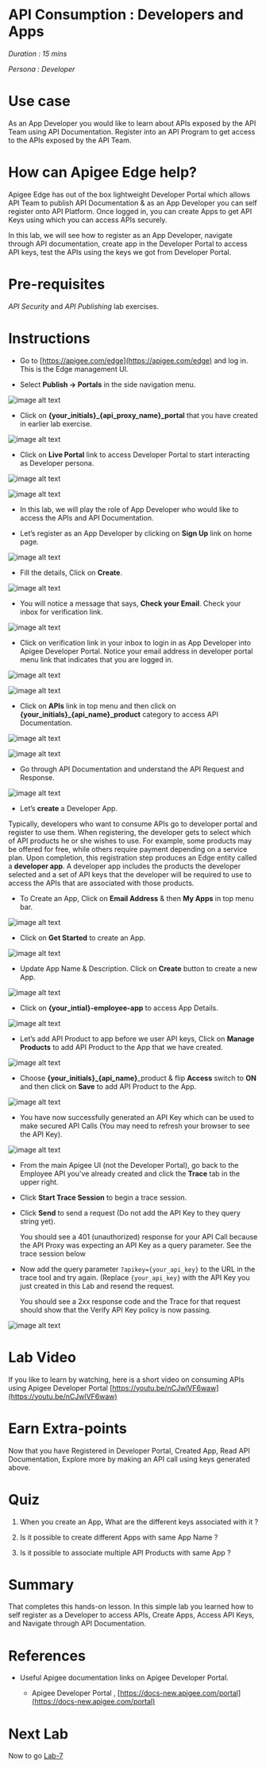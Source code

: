 # API Consumption : Developers and Apps 

*Duration : 15 mins*

*Persona : Developer*

# Use case

As an App Developer you would like to learn about APIs exposed by the API Team using API Documentation. Register into an API Program to get access to the APIs exposed by the API Team.

# How can Apigee Edge help?

Apigee Edge has out of the box lightweight Developer Portal which allows API Team to publish API Documentation & as an App Developer you can self register onto API Platform. Once logged in, you can create Apps to get API Keys using which you can access APIs securely.

In this lab, we will see how to register as an App Developer, navigate through API documentation, create app in the Developer Portal to access API keys, test the APIs using the keys we got from Developer Portal.

# Pre-requisites

*API Security* and *API Publishing* lab exercises. 

# Instructions

* Go to [https://apigee.com/edge](https://apigee.com/edge) and log in. This is the Edge management UI. 

* Select **Publish → Portals** in the side navigation menu.

![image alt text](./media/image_0.png)

* Click on **{your_initials}_{api_proxy_name}_portal** that you have created in earlier lab exercise.	

![image alt text](./media/image_1.png)

* Click on **Live Portal** link to access Developer Portal to start interacting as Developer persona.

![image alt text](./media/image_2.png)

![image alt text](./media/image_3.png)

* In this lab, we will play the role of App Developer who would like to access the APIs and API Documentation.

* Let’s register as an App Developer by clicking on **Sign Up** link on home page.

![image alt text](./media/image_4.png)

* Fill the details, Click on **Create**.

![image alt text](./media/image_5.png)

* You will notice a message that says, **Check your Email**. Check your inbox for verification link.

![image alt text](./media/image_6.png)

* Click on verification link in your inbox to login in as App Developer into Apigee Developer Portal. Notice your email address in developer portal menu link that indicates that you are logged in.

![image alt text](./media/image_7.png)

![image alt text](./media/image_8.png)

* Click on **APIs** link in top menu and then click on **{your_initials}_{api_name}_product** category to access API Documentation.

![image alt text](./media/image_9.png)

![image alt text](./media/image_10.png)

* Go through API Documentation and understand the API Request and Response.

![image alt text](./media/image_11.png)

* Let’s **create** a Developer App.

Typically, developers who want to consume APIs go to developer portal and register to use them. When registering, the developer gets to select which of API products he or she wishes to use. For example, some products may be offered for free, while others require payment depending on a service plan. Upon completion, this registration step produces an Edge entity called a **developer app**. A developer app includes the products the developer selected and a set of API keys that the developer will be required to use to access the APIs that are associated with those products. 

* To Create an App, Click on **Email Address** & then **My Apps** in top menu bar.

![image alt text](./media/image_12.png)

* Click on **Get Started** to create an App.

![image alt text](./media/image_13.png)

* Update App Name & Description. Click on **Create** button to create a new App.

![image alt text](./media/image_14.png)

* Click on **{your_intial}-employee-app** to access App Details.

![image alt text](./media/image_15.png)

* Let’s add API Product to app before we user API keys, Click on **Manage Products** to add API Product to the App that we have created.

![image alt text](./media/image_16.png)

* Choose **{your_initials}_{api_name}**_product & flip **Access** switch to **ON** and then click on **Save** to add API Product to the App.

![image alt text](./media/image_17.png)

* You have now successfully generated an API Key which can be used to make secured API Calls (You may need to refresh your browser to see the API Key).

![image alt text](./media/image_18.png)

* From the main Apigee UI (not the Developer Portal), go back to the Employee API you've already created and click the **Trace** tab in the upper right.

* Click **Start Trace Session** to begin a trace session.

* Click **Send** to send a request (Do not add the API Key to they query string yet).

   You should see a 401 (unauthorized) response for your API Call because the API Proxy was expecting an API Key as a query      parameter.  See the trace session below

* Now add the query parameter ```?apikey={your_api_key}``` to the URL in the trace tool and try again.  (Replace ```{your_api_key}``` with the API Key you just created in this Lab and resend the request.

   You should see a 2xx response code and the Trace for that request should show that the Verify API Key policy is now            passing.

![image alt text](./media/image_19.png)

# Lab Video

If you like to learn by watching, here is a short video on consuming APIs using Apigee Developer Portal [https://youtu.be/nCJwlVF6waw](https://youtu.be/nCJwlVF6waw)

# Earn Extra-points

Now that you have Registered in Developer Portal, Created App, Read API Documentation, Explore more by making an API call using keys generated above.

# Quiz

1. When you create an App, What are the different keys associated with it ?

2. Is it possible to create different Apps with same App Name ?

3. Is it possible to associate multiple API Products with same App ?

# Summary

That completes this hands-on lesson. In this simple lab you learned how to self register as a Developer to access APIs, Create Apps, Access API Keys, and Navigate through API Documentation.

# References

* Useful Apigee documentation links on Apigee Developer Portal.

    * Apigee Developer Portal , [https://docs-new.apigee.com/portal](https://docs-new.apigee.com/portal)

# Next Lab

Now to go [Lab-7](../Lab%207%20Traffic%20Management%20-%20Rate%20Limit%20APIs)



